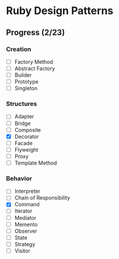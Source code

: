 # Ruby Design Patterns

## Progress (2/23)

### Creation
- [ ] Factory Method
- [ ] Abstract Factory
- [ ] Builder
- [ ] Prototype
- [ ] Singleton

### Structures
- [ ] Adapter
- [ ] Bridge
- [ ] Composite
- [x] Decorator
- [ ] Facade
- [ ] Flyweight
- [ ] Proxy
- [ ] Template Method

### Behavior
- [ ] Interpreter
- [ ] Chain of Responsibility
- [x] Command
- [ ] Iterator
- [ ] Mediator
- [ ] Memento
- [ ] Observer
- [ ] State
- [ ] Strategy
- [ ] Visitor